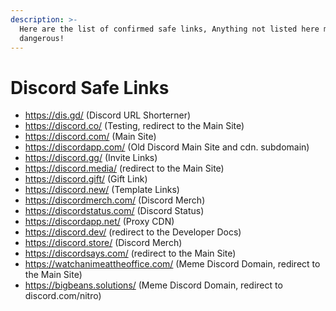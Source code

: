 ```yaml
---
description: >-
  Here are the list of confirmed safe links, Anything not listed here might be
  dangerous!
---
```


# Discord Safe Links

* https://dis.gd/ (Discord URL Shorterner)
* https://discord.co/ (Testing, redirect to the Main Site)
* https://discord.com/ (Main Site)
* https://discordapp.com/ (Old Discord Main Site and cdn. subdomain)
* https://discord.gg/ (Invite Links)
* https://discord.media/ (redirect to the Main Site)
* https://discord.gift/ (Gift Link)
* https://discord.new/ (Template Links)
* https://discordmerch.com/ (Discord Merch)
* https://discordstatus.com/ (Discord Status)
* https://discordapp.net/ (Proxy CDN)
* https://discord.dev/ (redirect to the Developer Docs)
* https://discord.store/ (Discord Merch)
* https://discordsays.com/ (redirect to the Main Site)
* https://watchanimeattheoffice.com/ (Meme Discord Domain, redirect to the Main Site)
* https://bigbeans.solutions/ (Meme Discord Domain, redirect to discord.com/nitro)
